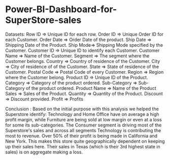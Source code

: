 # Power-BI-Dashboard-for-SuperStore-sales

Datasets:
Row ID => Unique ID for each row.
Order ID => Unique Order ID for each Customer.
Order Date => Order Date of the product.
Ship Date => Shipping Date of the Product.
Ship Mode=> Shipping Mode specified by the Customer.
Customer ID => Unique ID to identify each Customer.
Customer Name => Name of the Customer.
Segment => The segment where the Customer belongs.
Country => Country of residence of the Customer.
City => City of residence of of the Customer.
State => State of residence of the Customer.
Postal Code => Postal Code of every Customer.
Region => Region where the Customer belong.
Product ID => Unique ID of the Product.
Category => Category of the product ordered.
Sub-Category => Sub-Category of the product ordered.
Product Name => Name of the Product
Sales => Sales of the Product.
Quantity => Quantity of the Product.
Discount => Discount provided.
Profit => Profits


Conclusion :
Based on the initial purpose with this analysis we helped the Superstore identify:
Technology and Home Office have on average a high profit margin, while Furniture are being sold at low margin or even at a loss for some its sub-categories.
The Consumer segment is driving most of the Superstore's sales and across all segments Technology is contributing the most to revenue.
Over 50% of their profit is being made in California and New York. This makes this store quite geographically dependent on keeping up their sales here.
Their sales in Texas (which is their 3rd highest state in sales) is on aggregate making a loss.
